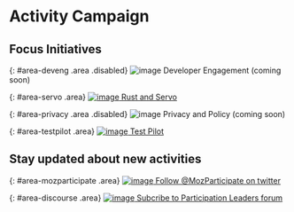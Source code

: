 # Activity Campaign

## Focus Initiatives

{: #area-deveng .area .disabled}
![image](/activity-campaign/asserts/img/development.png)
Developer Engagement (coming soon)

{: #area-servo .area}
[![image](/activity-campaign/asserts/img/servo.png)
Rust and Servo](area/servo)

{: #area-privacy .area .disabled}
![image](/activity-campaign/asserts/img/privacy.png)
Privacy and Policy (coming soon)

{: #area-testpilot .area}
[![image](/activity-campaign/asserts/img/test-pilot.png)
Test Pilot](area/test-pilot)

## Stay updated about new activities

{: #area-mozparticipate .area}
[![image](/activity-campaign/asserts/img/participation.png)
Follow @MozParticipate on twitter](https://twitter.com/MozParticipate/)

{: #area-discourse .area}
[![image](/activity-campaign/asserts/img/discourse.png)
Subcribe to Participation Leaders forum](https://discourse.mozilla-community.org/c/participation-leaders)
